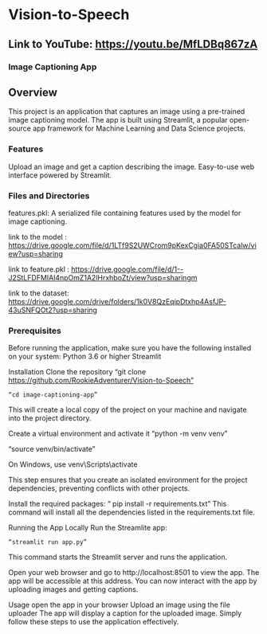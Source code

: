 # Vision-to-Speech
## Link to YouTube: https://youtu.be/MfLDBq867zA

### Image Captioning App

## Overview

This project is an application that captures an image using a pre-trained image captioning model. The app is built using Streamlit, a popular open-source app framework for Machine Learning and Data Science projects.

### Features
Upload an image and get a caption describing the image.
Easy-to-use web interface powered by Streamlit.

### Files and Directories

features.pkl: A serialized file containing features used by the model for image captioning.

link to the model : https://drive.google.com/file/d/1LTf9S2UWCrom9pKexCgia0FA50STcalw/view?usp=sharing

link to feature.pkl : https://drive.google.com/file/d/1--J2StLFDFMIAl4npOmZ1A2lHrxhboZt/view?usp=sharingm


link to the dataset: https://drive.google.com/drive/folders/1k0V8QzEqipDtxhp4AsfJP-43uSNFQOt2?usp=sharing 



### Prerequisites

Before running the application, make sure you have the following installed on your system:
Python 3.6 or higher
Streamlit

Installation
Clone the repository
    “git clone https://github.com/RookieAdventurer/Vision-to-Speech”

    “cd image-captioning-app”
   
   This will create a local copy of the project on your machine and navigate into the project directory.

Create a virtual environment and activate it
    “python -m venv venv”

   “source venv/bin/activate”  

 On Windows, use venv\Scripts\activate

This step ensures that you create an isolated environment for the project dependencies, preventing conflicts with other projects.


Install the required packages:
   “ pip install -r requirements.txt”
   This command will install all the dependencies listed in the requirements.txt file.


Running the App Locally
Run the Streamlite app:

    “streamlit run app.py”
    
   This command starts the Streamlit server and runs the application.

Open your web browser and go to http://localhost:8501 to view the app.
 The app will be accessible at this address. You can now interact with the app by  uploading images and getting captions.

Usage
open the app in your browser
Upload an image using the file uploader
The app will display a caption for the uploaded image.
   Simply follow these steps to use the application effectively.

